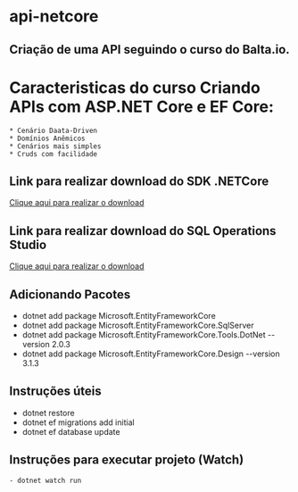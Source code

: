 # api-netcore

## Criação de uma API seguindo o curso do Balta.io.

# Caracteristicas do curso Criando APIs com ASP.NET Core e EF Core:

    * Cenário Daata-Driven
    * Domínios Anêmicos
    * Cenários mais simples
    * Cruds com facilidade

## Link para realizar download do SDK .NETCore

[Clique aqui para realizar o download](https://dotnet.microsoft.com/download)

## Link para realizar download do SQL Operations Studio

[Clique aqui para realizar o download](https://docs.microsoft.com/en-us/sql/azure-data-studio/download-azure-data-studio?view=sql-server-ver15)

## Adicionando Pacotes

- dotnet add package Microsoft.EntityFrameworkCore
- dotnet add package Microsoft.EntityFrameworkCore.SqlServer
- dotnet add package Microsoft.EntityFrameworkCore.Tools.DotNet --version 2.0.3
- dotnet add package Microsoft.EntityFrameworkCore.Design --version 3.1.3

## Instruções úteis

- dotnet restore
- dotnet ef migrations add initial
- dotnet ef database update

## Instruções para executar projeto (Watch)

    - dotnet watch run
